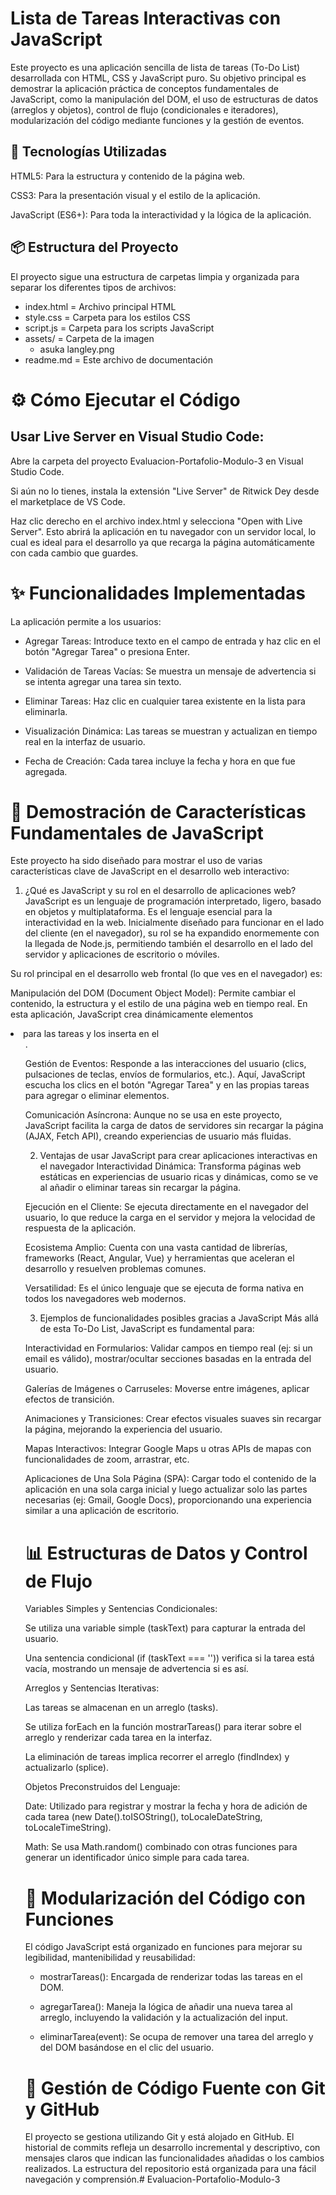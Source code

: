 # Lista de Tareas Interactivas con JavaScript

Este proyecto es una aplicación sencilla de lista de tareas (To-Do List) desarrollada con HTML, CSS y JavaScript puro. Su objetivo principal es demostrar la aplicación práctica de conceptos fundamentales de JavaScript, como la manipulación del DOM, el uso de estructuras de datos (arreglos y objetos), control de flujo (condicionales e iteradores), modularización del código mediante funciones y la gestión de eventos.

## 🚀 Tecnologías Utilizadas

HTML5: Para la estructura y contenido de la página web.

CSS3: Para la presentación visual y el estilo de la aplicación.

JavaScript (ES6+): Para toda la interactividad y la lógica de la aplicación.

## 📦 Estructura del Proyecto

El proyecto sigue una estructura de carpetas limpia y organizada para separar los diferentes tipos de archivos:


* index.html                = Archivo principal HTML
* style.css                 = Carpeta para los estilos CSS
* script.js                 = Carpeta para los scripts JavaScript
* assets/                   = Carpeta de la imagen 
    * asuka langley.png
* readme.md                 = Este archivo de documentación



# ⚙️ Cómo Ejecutar el Código

## Usar Live Server en Visual Studio Code:

Abre la carpeta del proyecto Evaluacion-Portafolio-Modulo-3 en Visual Studio Code.

Si aún no lo tienes, instala la extensión "Live Server" de Ritwick Dey desde el marketplace de VS Code.

Haz clic derecho en el archivo index.html y selecciona "Open with Live Server". Esto abrirá la aplicación en tu navegador con un servidor local, lo cual es ideal para el desarrollo ya que recarga la página automáticamente con cada cambio que guardes.

# ✨ Funcionalidades Implementadas

La aplicación permite a los usuarios:

* Agregar Tareas: Introduce texto en el campo de entrada y haz clic en el botón "Agregar Tarea" o presiona Enter.

* Validación de Tareas Vacías: Se muestra un mensaje de advertencia si se intenta agregar una tarea sin texto.

* Eliminar Tareas: Haz clic en cualquier tarea existente en la lista para eliminarla.

* Visualización Dinámica: Las tareas se muestran y actualizan en tiempo real en la interfaz de usuario.

* Fecha de Creación: Cada tarea incluye la fecha y hora en que fue agregada.

# 🎯 Demostración de Características Fundamentales de JavaScript

Este proyecto ha sido diseñado para mostrar el uso de varias características clave de JavaScript en el desarrollo web interactivo:

1. ¿Qué es JavaScript y su rol en el desarrollo de aplicaciones web?
JavaScript es un lenguaje de programación interpretado, ligero, basado en objetos y multiplataforma. Es el lenguaje esencial para la interactividad en la web. Inicialmente diseñado para funcionar en el lado del cliente (en el navegador), su rol se ha expandido enormemente con la llegada de Node.js, permitiendo también el desarrollo en el lado del servidor y aplicaciones de escritorio o móviles.

Su rol principal en el desarrollo web frontal (lo que ves en el navegador) es:

Manipulación del DOM (Document Object Model): Permite cambiar el contenido, la estructura y el estilo de una página web en tiempo real. En esta aplicación, JavaScript crea dinámicamente elementos <li> para las tareas y los inserta en el <ul>.

Gestión de Eventos: Responde a las interacciones del usuario (clics, pulsaciones de teclas, envíos de formularios, etc.). Aquí, JavaScript escucha los clics en el botón "Agregar Tarea" y en las propias tareas para agregar o eliminar elementos.

Comunicación Asíncrona: Aunque no se usa en este proyecto, JavaScript facilita la carga de datos de servidores sin recargar la página (AJAX, Fetch API), creando experiencias de usuario más fluidas.

2. Ventajas de usar JavaScript para crear aplicaciones interactivas en el navegador
Interactividad Dinámica: Transforma páginas web estáticas en experiencias de usuario ricas y dinámicas, como se ve al añadir o eliminar tareas sin recargar la página.

Ejecución en el Cliente: Se ejecuta directamente en el navegador del usuario, lo que reduce la carga en el servidor y mejora la velocidad de respuesta de la aplicación.

Ecosistema Amplio: Cuenta con una vasta cantidad de librerías, frameworks (React, Angular, Vue) y herramientas que aceleran el desarrollo y resuelven problemas comunes.

Versatilidad: Es el único lenguaje que se ejecuta de forma nativa en todos los navegadores web modernos.

3. Ejemplos de funcionalidades posibles gracias a JavaScript
Más allá de esta To-Do List, JavaScript es fundamental para:

Interactividad en Formularios: Validar campos en tiempo real (ej: si un email es válido), mostrar/ocultar secciones basadas en la entrada del usuario.

Galerías de Imágenes o Carruseles: Moverse entre imágenes, aplicar efectos de transición.

Animaciones y Transiciones: Crear efectos visuales suaves sin recargar la página, mejorando la experiencia del usuario.

Mapas Interactivos: Integrar Google Maps u otras APIs de mapas con funcionalidades de zoom, arrastrar, etc.

Aplicaciones de Una Sola Página (SPA): Cargar todo el contenido de la aplicación en una sola carga inicial y luego actualizar solo las partes necesarias (ej: Gmail, Google Docs), proporcionando una experiencia similar a una aplicación de escritorio.

# 📊 Estructuras de Datos y Control de Flujo
Variables Simples y Sentencias Condicionales:

Se utiliza una variable simple (taskText) para capturar la entrada del usuario.

Una sentencia condicional (if (taskText === '')) verifica si la tarea está vacía, mostrando un mensaje de advertencia si es así.

Arreglos y Sentencias Iterativas:

Las tareas se almacenan en un arreglo (tasks).

Se utiliza forEach en la función mostrarTareas() para iterar sobre el arreglo y renderizar cada tarea en la interfaz.

La eliminación de tareas implica recorrer el arreglo (findIndex) y actualizarlo (splice).

Objetos Preconstruidos del Lenguaje:

Date: Utilizado para registrar y mostrar la fecha y hora de adición de cada tarea (new Date().toISOString(), toLocaleDateString, toLocaleTimeString).

Math: Se usa Math.random() combinado con otras funciones para generar un identificador único simple para cada tarea.

# 🧩 Modularización del Código con Funciones
El código JavaScript está organizado en funciones para mejorar su legibilidad, mantenibilidad y reusabilidad:

* mostrarTareas(): Encargada de renderizar todas las tareas en el DOM.

* agregarTarea(): Maneja la lógica de añadir una nueva tarea al arreglo, incluyendo la validación y la actualización del input.

* eliminarTarea(event): Se ocupa de remover una tarea del arreglo y del DOM basándose en el clic del usuario.

# 📝 Gestión de Código Fuente con Git y GitHub

El proyecto se gestiona utilizando Git y está alojado en GitHub. El historial de commits refleja un desarrollo incremental y descriptivo, con mensajes claros que indican las funcionalidades añadidas o los cambios realizados. La estructura del repositorio está organizada para una fácil navegación y comprensión.# Evaluacion-Portafolio-Modulo-3
